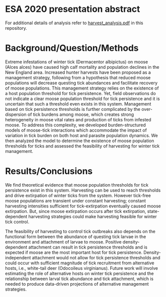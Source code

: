 # ESA 2020 presentation abstract
For additional details of analysis refer to [harvest_analysis.pdf](https://github.com/dnguyen2017/moose-models/blob/master/harvest_analysis.pdf) in this repository.

# Background/Question/Methods

Extreme infestations of winter tick (Dermacentor albipictus) on moose (Alces alces) have caused high calf mortality and population declines in the New England area. Increased hunter harvests have been proposed as a management strategy, following from a hypothesis that reduced moose populations will decrease questing tick abundances and facilitate recovery of moose populations. This management strategy relies on the existence of a host population threshold for tick persistence. Yet, field observations do not indicate a clear moose population threshold for tick persistence and it is uncertain that such a threshold even exists in this system. Management based on tick persistence thresholds is further complicated by the over-dispersion of tick burdens among moose, which creates strong heterogeneity in moose vital rates and production of ticks from infested moose. To address this complexity, we developed burden-structured models of moose-tick interactions which accommodate the impact of variation in tick burden on both host and parasite population dynamics. We then analyzed the model to determine the existence of moose population thresholds for ticks and assessed the feasibility of harvesting for winter tick management.

# Results/Conclusions

We find theoretical evidence that moose population thresholds for tick persistence exist in this system. Harvesting can be used to reach thresholds and drive extirpation of winter ticks from the system. However tick-free moose populations are transient under constant harvesting; constant harvesting intensities sufficient for tick-extirpation eventually caused moose extirpation. But, since moose extirpation occurs after tick extirpation, state-dependent harvesting strategies could make harvesting feasible for winter tick control.

The feasibility of harvesting to control tick outbreaks also depends on the functional form between the abundance of questing tick larvae in the environment and attachment of larvae to moose. Positive density-dependent attachment can result in tick persistence thresholds and is expected if moose are the most important host for tick persistence. Density-independent attachment would not allow for tick persistence thresholds and could occur with sufficient magnitude of tick recruitment from alternative hosts, i.e., white-tail deer (Odocoileus virginianus). Future work will involve estimating the role of alternative hosts on winter tick persistence and the relationship between larval tick abundance and tick attachment, which is needed to produce data-driven projections of alternative management strategies.
